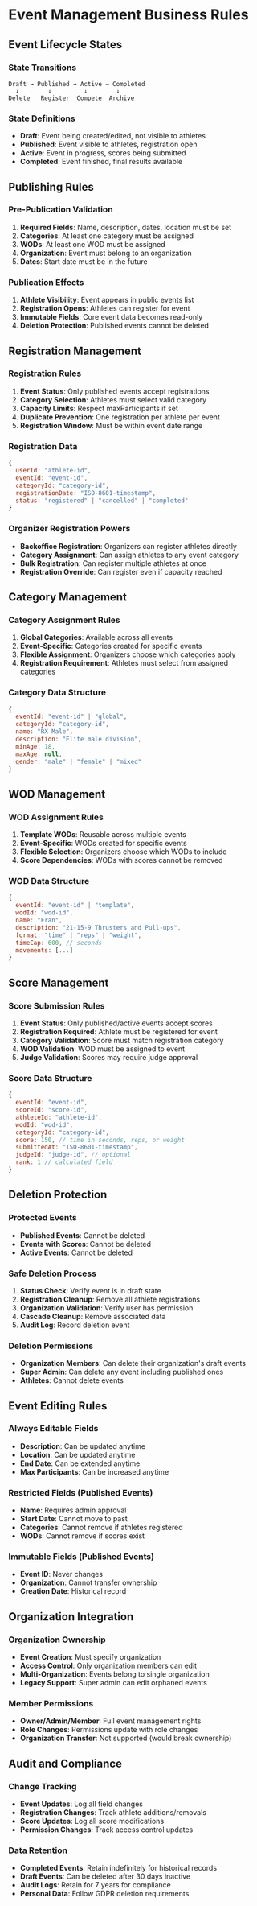 # Event Management Business Rules

## Event Lifecycle States

### State Transitions
```
Draft → Published → Active → Completed
  ↓        ↓         ↓        ↓
Delete   Register  Compete  Archive
```

### State Definitions
- **Draft**: Event being created/edited, not visible to athletes
- **Published**: Event visible to athletes, registration open
- **Active**: Event in progress, scores being submitted
- **Completed**: Event finished, final results available

## Publishing Rules

### Pre-Publication Validation
1. **Required Fields**: Name, description, dates, location must be set
2. **Categories**: At least one category must be assigned
3. **WODs**: At least one WOD must be assigned
4. **Organization**: Event must belong to an organization
5. **Dates**: Start date must be in the future

### Publication Effects
1. **Athlete Visibility**: Event appears in public events list
2. **Registration Opens**: Athletes can register for event
3. **Immutable Fields**: Core event data becomes read-only
4. **Deletion Protection**: Published events cannot be deleted

## Registration Management

### Registration Rules
1. **Event Status**: Only published events accept registrations
2. **Category Selection**: Athletes must select valid category
3. **Capacity Limits**: Respect maxParticipants if set
4. **Duplicate Prevention**: One registration per athlete per event
5. **Registration Window**: Must be within event date range

### Registration Data
```javascript
{
  userId: "athlete-id",
  eventId: "event-id", 
  categoryId: "category-id",
  registrationDate: "ISO-8601-timestamp",
  status: "registered" | "cancelled" | "completed"
}
```

### Organizer Registration Powers
- **Backoffice Registration**: Organizers can register athletes directly
- **Category Assignment**: Can assign athletes to any event category
- **Bulk Registration**: Can register multiple athletes at once
- **Registration Override**: Can register even if capacity reached

## Category Management

### Category Assignment Rules
1. **Global Categories**: Available across all events
2. **Event-Specific**: Categories created for specific events
3. **Flexible Assignment**: Organizers choose which categories apply
4. **Registration Requirement**: Athletes must select from assigned categories

### Category Data Structure
```javascript
{
  eventId: "event-id" | "global",
  categoryId: "category-id",
  name: "RX Male",
  description: "Elite male division",
  minAge: 18,
  maxAge: null,
  gender: "male" | "female" | "mixed"
}
```

## WOD Management

### WOD Assignment Rules
1. **Template WODs**: Reusable across multiple events
2. **Event-Specific**: WODs created for specific events  
3. **Flexible Selection**: Organizers choose which WODs to include
4. **Score Dependencies**: WODs with scores cannot be removed

### WOD Data Structure
```javascript
{
  eventId: "event-id" | "template",
  wodId: "wod-id",
  name: "Fran",
  description: "21-15-9 Thrusters and Pull-ups",
  format: "time" | "reps" | "weight",
  timeCap: 600, // seconds
  movements: [...]
}
```

## Score Management

### Score Submission Rules
1. **Event Status**: Only published/active events accept scores
2. **Registration Required**: Athlete must be registered for event
3. **Category Validation**: Score must match registration category
4. **WOD Validation**: WOD must be assigned to event
5. **Judge Validation**: Scores may require judge approval

### Score Data Structure
```javascript
{
  eventId: "event-id",
  scoreId: "score-id",
  athleteId: "athlete-id",
  wodId: "wod-id", 
  categoryId: "category-id",
  score: 150, // time in seconds, reps, or weight
  submittedAt: "ISO-8601-timestamp",
  judgeId: "judge-id", // optional
  rank: 1 // calculated field
}
```

## Deletion Protection

### Protected Events
- **Published Events**: Cannot be deleted
- **Events with Scores**: Cannot be deleted
- **Active Events**: Cannot be deleted

### Safe Deletion Process
1. **Status Check**: Verify event is in draft state
2. **Registration Cleanup**: Remove all athlete registrations
3. **Organization Validation**: Verify user has permission
4. **Cascade Cleanup**: Remove associated data
5. **Audit Log**: Record deletion event

### Deletion Permissions
- **Organization Members**: Can delete their organization's draft events
- **Super Admin**: Can delete any event including published ones
- **Athletes**: Cannot delete events

## Event Editing Rules

### Always Editable Fields
- **Description**: Can be updated anytime
- **Location**: Can be updated anytime  
- **End Date**: Can be extended anytime
- **Max Participants**: Can be increased anytime

### Restricted Fields (Published Events)
- **Name**: Requires admin approval
- **Start Date**: Cannot move to past
- **Categories**: Cannot remove if athletes registered
- **WODs**: Cannot remove if scores exist

### Immutable Fields (Published Events)
- **Event ID**: Never changes
- **Organization**: Cannot transfer ownership
- **Creation Date**: Historical record

## Organization Integration

### Organization Ownership
- **Event Creation**: Must specify organization
- **Access Control**: Only organization members can edit
- **Multi-Organization**: Events belong to single organization
- **Legacy Support**: Super admin can edit orphaned events

### Member Permissions
- **Owner/Admin/Member**: Full event management rights
- **Role Changes**: Permissions update with role changes
- **Organization Transfer**: Not supported (would break ownership)

## Audit and Compliance

### Change Tracking
- **Event Updates**: Log all field changes
- **Registration Changes**: Track athlete additions/removals
- **Score Updates**: Log all score modifications
- **Permission Changes**: Track access control updates

### Data Retention
- **Completed Events**: Retain indefinitely for historical records
- **Draft Events**: Can be deleted after 30 days inactive
- **Audit Logs**: Retain for 7 years for compliance
- **Personal Data**: Follow GDPR deletion requirements
